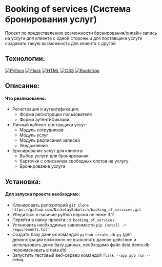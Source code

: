 # Booking of services (Система бронирования услуг)

Проект по предоставлению возможности бронирования/онлайн-запись на услуги для клиента с одной стороны и для поставщика услуги создавать такую возможность для клиента с другой


## Технологии:

[![Python](https://img.shields.io/badge/-Python-3776AB?style=flat&logo=python&logoColor=white)](https://www.python.org/) [![Flask](https://img.shields.io/badge/-Flask-000000?style=flat&logo=flask&logoColor=white)](https://flask.palletsprojects.com/en/2.1.x/) [![HTML](https://img.shields.io/badge/-HTML5-E34F26?style=flat&logo=html5&logoColor=white)](https://developer.mozilla.org/en-US/docs/Web/HTML)
[![CSS](https://img.shields.io/badge/-CSS3-1572B6?style=flat&logo=css3&logoColor=white)](https://developer.mozilla.org/en-US/docs/Web/CSS) [![Bootstrap](https://img.shields.io/badge/-Bootstrap-563D7C?style=flat&logo=bootstrap&logoColor=white)](https://getbootstrap.com/)

## Описание:
#### Что реализованно:
- Регистрация и аутентификация:
  - Форма регистрации пользователя
  - Форма аутентификации
- Личный кабинет поставщика услуг:
  - Модуль сотрудников
  - Модуль услуг
  - Модуль расписания записей
  - Уведомления
- Бронирование услуг для клиента:
  - Выбор услуги для бронирования
  - Карточки с описанием свободных слотов на услугу
  - Бронирование услуги

## Установка:
#### Для запуска проекта необходимо:
- Клонировать репозиторий `git clone https://github.com/NickolayBabulich/booking_of_services.git`
- Убедиться в наличие python версии не ниже 3.11
- Перейти в папку проекта `cd booking_of_services`
- Установить необходимые зависимости `pip install -r requirements.txt`
- Создать базу данных командой `python create_db.py` (для демонстрации возможно не выполнять данное действие и использовать демо базу данных, необходимо файл data.demo.db переименовать в data.db)
- Запустить тестовый веб-сервер командой `flask --app app run --debug`